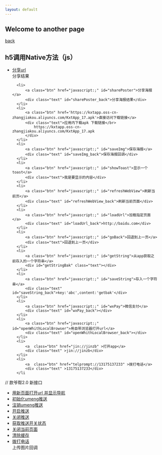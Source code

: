 ```yaml
---
layout: default
---
```


## Welcome to another page

[back](./)

  <div class="ms-list">
  <h2>h5调用Native方法（js）</h2>
  <ul>
      <li>
          <a class="btn" href="javascript:;" id="share">分享url</a>
          <div class="text" id="share_back">分享结果</div>
      </li>

      <li>
          <a class="btn" href="javascript:;" id="sharePoster">分享海报</a>
          <div class="text" id="sharePoster_back">分享海报结果</div>
      </li>
      <li>
          <a class="btn" href='https://kxtapp.oss-cn-zhangjiakou.aliyuncs.com/KxtApp_17.apk'>直接访问下载链接</a>
          <div class="text">应用内下载apk 下载链接</br>
              https://kxtapp.oss-cn-zhangjiakou.aliyuncs.com/KxtApp_17.apk
          </div>
      </li>
      <li>
          <a class="btn" href="javascript:;" id="saveImg">保存海报</a>
          <div class="text" id="saveImg_back">保存海报回调</div>
      </li>
      <li>
          <a class="btn" href="javascript:;" id="showToast">显示一个toast</a>
          <div class="text">我是要显示的内容</div>
      </li>
      <li>
          <a class="btn" href="javascript:;" id="refreshWebView">刷新当前页</a>
          <div class="text" id="refreshWebView_back">刷新当前页面</div>
      </li>
      <li>
          <a class="btn" href="javascript:;" id="loadUrl">加载指定页面</a>
          <div class="text" id="loadUrl_back">http://baidu.com</div>
      </li>
      <li>
          <a class="btn" href="javascript:;" id="goBack">回退到上一页</a>
          <div class="text">回退到上一页</div>
      </li>
      <li>
          <a class="btn" href="javascript:;" id="getString">从app获取之前存入的一个字符串</a>
          <div id="getStringBak" class="text"></div>
      </li>
      <li>
          <a class="btn" href="javascript:;" id="saveString">存入一个字符串</a>
          <div class="text" id="saveString_back">key:'abc',content:'getbak'</div>
      </li>
      <li>
          <a class="btn" href="javascript:;" id="wxPay">微信支付</a>
          <div class="text" id="wxPay_back"></div>
      </li>
      <li>
          <a class="btn" href="javascript:;" id="openWhithLocalBrowser">用自带浏览器打开url</a>
          <div class="text" id="openWhithLocalBrowser_back"></div>
      </li>
      <li>
          <a  class="btn" href="jin://jinzb" >打开app</a>
          <div class="text" >jin://jinzb</div>
      </li>
      <li>
          <a  class="btn" href="telprompt://13175137233" >拨打电话</a>
          <div class="text" >13175137233</div>
      </li

  </ul>
</div>
<div class="route-list">
// 款爷帮2.0 新接口
<ul>
  <li>
      <a class="btn" href="javascript:;" id="openWhithNewPage">用新页面打开url 并显示导航</a>
      <div class="text" id="openWhithNewPage_back"></div>
  </li>
  <li>
    <a class="btn" href="javascript:;" id="initUMPush">初始化umeng推送</a>
    <div class="text" id="initUMPush_back"></div>
  </li>
  <li>
    <a class="btn" href="javascript:;" id="uninitUMPush">注销umeng推送</a>
    <div class="text" id="uninitUMPush_back"></div>
  </li>
  <li>
      <a class="btn" href="javascript:;" id="openNotifySetting">开启推送</a>
      <div class="text" id="openNotifySetting_back"></div>
  </li>
  <li>
      <a class="btn" href="javascript:;" id="closeNotifySetting">关闭推送</a>
      <div class="text" id="closeNotifySetting_back"></div>
  </li>
  <li>
      <a class="btn" href="javascript:;" id="getNotifyStatus">获取推送开关状态</a>
      <div class="text" id="getNotifyStatus_back"></div>
  </li>
  <li>
      <a class="btn" href="javascript:;" id="finishCurrentPage">关闭当前页面</a>
      <div class="text" id="finishCurrentPage_back"></div>
  </li>
  <li>
      <a class="btn" href="javascript:;" id="clearCache">清除缓存</a>
      <div class="text" id="clearCache_back"></div>
  </li>
  <li>
      <a  class="btn" href="javascript:;" id ="updateImg">拨打电话</a>
      <div class="text" id="updateImg_back" >上传图片回调</div>
  </li>
</ul>
</div>
<div id='log'></div>
<script>
<!-- var bridge = window.__SHANGHAIWEICHUANG_KUANYEBANG__web2app__; -->
      var bridge = window.__SHANGHAIWEICHUANG_KUANYEBANG__web2app__;
      function global(name, val) {
          var iName = '__SHANGHAIWEICHUANG_KUANYEBANG__' + name + '__';
          return arguments.length > 1 ? (window[iName] = val) : window[iName];
      }
      function log(message, data) {
    var log = document.getElementById('log')
    var el = document.createElement('div')
    el.className = 'logLine'
    el.innerHTML = uniqueId++ + '. ' + message + ':<br/>' + JSON.stringify(data)
    if (log.children.length) { log.insertBefore(el, log.children[0]) }
    else { log.appendChild(el) }
  }
// web调用app
function web2app(name, aData, fn, aCallback) {
  var data = aData || {};
  var callback = typeof aCallback === 'function' ? aCallback : function() {};
  var iosInterfaces, interfaces;
  if (window.webkit && window.webkit.messageHandlers && window.webkit.messageHandlers.web2app && typeof window.webkit.messageHandlers.web2app.postMessage === 'function') {
    iosInterfaces = window.webkit.messageHandlers.web2app.postMessage;
  } else {
    interfaces = global('web2app');
  }
  if (iosInterfaces || (interfaces && typeof interfaces[name] === 'function')) {
    if (data && data.callback) {
      var callbackName = 'web2app_callbacks__callback'.toLocaleLowerCase();
      global(callbackName, function(data) {
        callback(data);
        delete global(callbackName);
      });
      data.callback = callbackName;
    }
    if (iosInterfaces) {
      var iData = {
        method: name,
        params: data
      };
      console.log('调起', {
        iosInterfaces: window.webkit.messageHandlers.web2app.postMessage,
        methodName: name,
        iData: iData
      });
      try {
        window.webkit.messageHandlers.web2app.postMessage(JSON.stringify(iData));
      } catch (err) {
        console.error(err);
        typeof fn === 'function' ? callback(fn(data)) : callback();
      }
    } else {
      console.log('调起', {
        interfaces: interfaces,
        methodName: name,
        'interfaces[methodName]': interfaces[name],
        data: data
      });
      try {
        interfaces[name](JSON.stringify(data));
      } catch (err) {
        console.error(err);
        typeof fn === 'function' ? callback(fn(data)) : callback();
      }
    }
    if (!data || !data.callback) {
      callback();
    }
  } else {
    typeof fn === 'function' ? callback(fn(data)) : callback();
  }
}

 // app回调web
   global('app2web', function(name, data) {
      var fn = global(name);
      console.log('回调', {
              name: name,
              fn: fn,
              data: data,
              parseDataRet: JSON.parse(data)
         });
  typeof fn === 'function' && fn(JSON.parse(data));
    });


      /****web调用app***/
  //分享url
    document.querySelector('#share').onclick = function() {
      web2app('share',{title:'金主邦分享',desc:'http://baidu.com',link:'http://baidu.com',imgUrl:'https://timgsa.baidu.com/timg?image&quality=80&size=b9999_10000&sec=1536565376247&di=2e3be825e12331d268301f962a052194&imgtype=0&src=http%3A%2F%2Fimg.zcool.cn%2Fcommunity%2F01f09e577b85450000012e7e182cf0.jpg%401280w_1l_2o_100sh.jpg',way:'1',callback:'e'},
      function(){},function(result){
          var log = document.getElementById('share_back')
        log.innerHTML = 'result :<br/>' + JSON.stringify(result)
      });
      }
      //分享海报
    document.querySelector('#sharePoster').onclick = function() {
      web2app('sharePoster',{title:'http://baidu.com',desc:'http://baidu.com',link:'http://baidu.com',way:'wxTimeline',imgUrl:'https://timgsa.baidu.com/timg?image&quality=80&size=b9999_10000&sec=1536565376247&di=2e3be825e12331d268301f962a052194&imgtype=0&src=http%3A%2F%2Fimg.zcool.cn%2Fcommunity%2F01f09e577b85450000012e7e182cf0.jpg%401280w_1l_2o_100sh.jpg',callback:'e'},
          function(){},function(result){
          var log = document.getElementById('sharePoster_back')
        log.innerHTML = 'result :<br/>' + JSON.stringify(result)
      });
      }
      //保存海报
    document.querySelector('#saveImg').onclick = function() {
      web2app('saveImg',{callback:'w',imgUrl:'https://timgsa.baidu.com/timg?image&quality=80&size=b9999_10000&sec=1536565376247&di=2e3be825e12331d268301f962a052194&imgtype=0&src=http%3A%2F%2Fimg.zcool.cn%2Fcommunity%2F01f09e577b85450000012e7e182cf0.jpg%401280w_1l_2o_100sh.jpg'},
      function(){},function(result){
          var log = document.getElementById('saveImg_back')
        log.innerHTML = 'result :<br/>' + JSON.stringify(result)
      });
      }
       //显示一个toast
    document.querySelector('#showToast').onclick = function() {
      web2app('showToast',{content:'我是要显示的内容'},function(){},function(){});
      }
        //刷新当前页面
    document.querySelector('#refreshWebView').onclick = function() {
       web2app('refreshWebView',{},function(){},function(){});
      }
        //加载指定页面
    document.querySelector('#loadUrl').onclick = function() {
      web2app('openWebPage',{link:'https://baidu.com'},function(){},function(){});
      }
        //回退到上一页
    document.querySelector('#goBack').onclick = function() {
      web2app('goBack',{},function(result){},function(result){})
      }
       //取值
    document.querySelector('#getString').onclick = function() {
          web2app('getString',{key:'abc',callback:'a'},function(result){
          },function(result){
              var log = document.getElementById('getStringBak')
              log.innerHTML = 'result :<br/>' + JSON.stringify(result)
          });
      }
       //放值
    document.querySelector('#saveString').onclick = function() {
          web2app('saveString',{key:'abc',content:'getbak',callback:'b'},function(result){},function(result){
              var log = document.getElementById('saveString_back')
              log.innerHTML = 'result :<br/>' + JSON.stringify(result)
          })
      }
       //微信支付
    document.querySelector('#wxPay').onclick = function() {
      web2app('wxPay',{appId:'wx735d3e44bc0b0ca2',partnerId:'1514386351',prepayId:'wx13143313010589b2c7c3aef13555396903',nonceStr:'514a02b6808a89dd1c4c2e89293b9c89',timeStamp:'1536820393',sign:'F4561BBE8A6478F5BBE44063F5EF85D6',callback:'abc'},
          function(){},function(result){
              var log = document.getElementById('wxPay_back')
              log.innerHTML = 'result :<br/>' + JSON.stringify(result)
          });
      }
      //用自带浏览器打开url
    document.querySelector('#openWhithLocalBrowser').onclick = function() {
          web2app('openWhithLocalBrowser',{link:'http://baidu.com',callback:'b'},function(result){},function(result){
              var log = document.getElementById('openWhithLocalBrowser_back')
              log.innerHTML = 'result :<br/>' + JSON.stringify(result)
          })
      }
      //用自带浏览器打开url
    document.querySelector('#openWhithLocalBrowser').onclick = function() {
          web2app('openWhithLocalBrowser',{link:'http://baidu.com',callback:'b'},function(result){},function(result){
              var log = document.getElementById('openWhithLocalBrowser_back')
              log.innerHTML = 'result :<br/>' + JSON.stringify(result)
          })
      }
       //初始化umeng 推送
     document.querySelector('#initUMPush').onclick = function() {
          web2app('initUMPush',{uid:'weithink',islogin:'1',callback:'b'},function(result){},function(result){
                var log = document.getElementById('initUMPush_back')
                log.innerHTML = 'result :<br/>' + JSON.stringify(result)
          })
      }
      //注销umeng 推送
    document.querySelector('#uninitUMPush').onclick = function() {
         web2app('initUMPush',{uid:'weithink',islogin:'2',callback:'b'},function(result){},function(result){
               var log = document.getElementById('uninitUMPush_back')
               log.innerHTML = 'result :<br/>' + JSON.stringify(result)
         })
     }
      //用新界面打开一个连接
    document.querySelector('#openWhithNewPage').onclick = function() {
         web2app('openWhithNewPage',{link:'http://baidu.com/',callback:'b',showBar:'show'},function(result){},function(result){
               var log = document.getElementById('openWhithNewPage_back')
               log.innerHTML = 'result :<br/>' + JSON.stringify(result)
         })
     }
     //开启推送开关
   document.querySelector('#openNotifySetting').onclick = function() {
        web2app('openNotifySetting',{uid:'weithink',isOpen:'1',callback:'b'},function(result){},function(result){
              var log = document.getElementById('openNotifySetting_back')
              log.innerHTML = 'result :<br/>' + JSON.stringify(result)
        })
    }
    document.querySelector('#closeNotifySetting').onclick = function() {
         web2app('openNotifySetting',{uid:'weithink',isOpen:'2',callback:'b'},function(result){},function(result){
               var log = document.getElementById('closeNotifySetting_back')
               log.innerHTML = 'result :<br/>' + JSON.stringify(result)
         })
     }
    //开启推送开关
  document.querySelector('#getNotifyStatus').onclick = function() {
       web2app('getNotifyStatus',{callback:'b'},function(result){},function(result){
             var log = document.getElementById('getNotifyStatus_back')
             log.innerHTML = 'result :<br/>' + JSON.stringify(result)
       })
   }
   //关闭当前页面
 document.querySelector('#finishCurrentPage').onclick = function() {
      web2app('finishCurrentPage',{callback:'b'},function(result){},function(result){
            var log = document.getElementById('finishCurrentPage_back')
            log.innerHTML = 'result :<br/>' + JSON.stringify(result)
      })
  }
  //清除缓存
document.querySelector('#clearCache').onclick = function() {
     web2app('clearCache',{callback:'b'},function(result){},function(result){
           var log = document.getElementById('clearCache_back')
           log.innerHTML = 'result :<br/>' + JSON.stringify(result)
     })
 }

 document.getElementById('updateImg').onclick=function(){
   web2app('updateImgByQiniu',{callback:'b',filePath: [
    "/storage/emulated/0/Pictures/PIC-20190305-1548021063004719.png","/storage/emulated/0/Pictures/PIC-20190305-1548021063004719.png"
],key:['111','222'],token:'XaHBTm32-TgI9cj3HST-c7cLtJe8ruqjLaPEMF4v:VcKyi5j8z9MSJ0UjLp2L9agigK4=:eyJzY29wZSI6Imt5Yi1waWMiLCJkZWFkbGluZSI6MTU1MTc4ODU4M30='},function(result){},function(result){
         var log = document.getElementById('updateImg_back')
         log.innerHTML = 'result :<br/>' + JSON.stringify(result)
   })
 }
</script>
